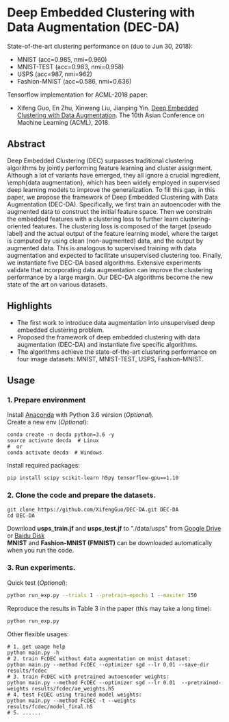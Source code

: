 # Deep Embedded Clustering with Data Augmentation (DEC-DA)
State-of-the-art clustering performance on (duo to Jun 30, 2018):
- MNIST (acc=0.985, nmi=0.960) 
- MNIST-TEST (acc=0.983, nmi=0.958) 
- USPS (acc=987, nmi=962)
- Fashion-MNIST (acc=0.586, nmi=0.636)

Tensorflow implementation for ACML-2018 paper:
* Xifeng Guo, En Zhu, Xinwang Liu, Jianping Yin. [Deep Embedded Clustering with Data Augmentation](https://xifengguo.github.io/papers/ACML18-DEC-DA.pdf). 
The 10th Asian Conference on Machine Learning (ACML), 2018.

## Abstract
Deep Embedded Clustering (DEC) surpasses traditional clustering algorithms by jointly performing feature learning and cluster assignment. 
Although a lot of variants have emerged, they all ignore a crucial ingredient, \emph{data augmentation}, 
which has been widely employed in supervised deep learning models to improve the generalization. 
To fill this gap, in this paper, we propose the framework of Deep Embedded Clustering with Data Augmentation (DEC-DA). 
Specifically, we first train an autoencoder with the augmented data to construct the initial feature space.
Then we constrain the embedded features with a clustering loss to further learn clustering-oriented features. 
The clustering loss is composed of the target (pseudo label) and the actual output of the feature learning model, 
where the target is computed by using clean (non-augmented) data, 
and the output by augmented data. 
This is analogous to supervised training with data augmentation and expected to facilitate unsupervised clustering too.
Finally, we instantiate five DEC-DA based algorithms.
Extensive experiments validate that incorporating data augmentation can improve the clustering performance by a large margin. 
Our DEC-DA algorithms become the new state of the art on various datasets.

## Highlights
- The first work to introduce data augmentation into unsupervised deep embedded clustering problem.
- Proposed the framework of deep embedded clustering with data augmentation (DEC-DA) and instantiate five specific algorithms.
- The algorithms achieve the state-of-the-art clustering performance on four image datasets: MNIST, MNIST-TEST, USPS, Fashion-MNIST.


## Usage

### 1. Prepare environment

Install [Anaconda](https://www.anaconda.com/download/) with Python 3.6 version (_Optional_).   
Create a new env (_Optional_):   
```
conda create -n decda python=3.6 -y   
source activate decda  # Linux 
#  or 
conda activate decda  # Windows
```
Install required packages:
```
pip install scipy scikit-learn h5py tensorflow-gpu==1.10  
```
### 2. Clone the code and prepare the datasets.

```
git clone https://github.com/XifengGuo/DEC-DA.git DEC-DA
cd DEC-DA
```
Download **usps_train.jf** and **usps_test.jf** to "./data/usps" from 
[Google Drive](https://drive.google.com/open?id=1GfXb-YrRMe874bqCwX7QPjnx_D0y5-vX)
or
[Baidu Disk](https://pan.baidu.com/s/1rc3zxyjdeYYg-p_wvChrBA)   
**MNIST** and **Fashion-MNIST (FMNIST)** can be downloaded automatically when you run the code.

### 3. Run experiments.    

Quick test (_Optional_):
```bash
python run_exp.py --trials 1 --pretrain-epochs 1 --maxiter 150
```
Reproduce the results in Table 3 in the paper (this may take a long time):
```bash
python run_exp.py
```
Other flexible usages:

```
# 1. get uaage help
python main.py -h
# 2. train FcDEC without data augmentation on mnist dataset:
python main.py --method FcDEC --optimizer sgd --lr 0.01 --save-dir results/fcdec 
# 3. train FcDEC with pretrained autoencoder weights:
python main.py --method FcDEC --optimizer sgd --lr 0.01  --pretrained-weights results/fcdec/ae_weights.h5
# 4. test FcDEC using trained model weights:  
python main.py --method FcDEC -t --weights results/fcdec/model_final.h5
# 5. ......   
```
